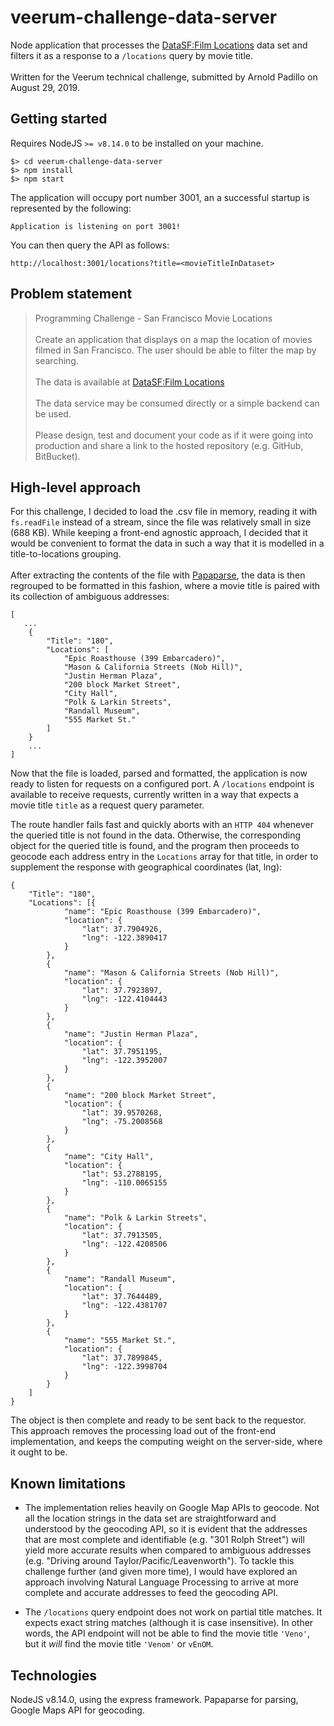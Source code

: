# veerum-challenge-data-server
Node application that processes the [DataSF:Film Locations](https://data.sfgov.org/Culture-and-Recreation/Film-Locations-in-San-Francisco/yitu-d5am) data set and filters it as a response to a `/locations` query by movie title. <br><br> Written for the Veerum technical challenge, submitted by Arnold Padillo on August 29, 2019.

## Getting started
Requires NodeJS `>= v8.14.0` to be installed on your machine.

```
$> cd veerum-challenge-data-server
$> npm install
$> npm start
```

The application will occupy port number 3001, an a successful startup is represented by the following:

```
Application is listening on port 3001!
```

You can then query the API as follows:

```
http://localhost:3001/locations?title=<movieTitleInDataset>
```

## Problem statement
> Programming Challenge - San Francisco Movie Locations <br><br>
> Create an application that displays on a map the location of movies filmed in San Francisco. The user should be able to filter the map by searching. <br><br> The data is available at [DataSF:Film Locations](https://data.sfgov.org/Culture-and-Recreation/Film-Locations-in-San-Francisco/yitu-d5am) <br><br> The data service may be consumed directly or a simple backend can be used. <br><br> Please design, test and document your code as if it were going into production and share a link to the hosted repository (e.g. GitHub, BitBucket).


## High-level approach
For this challenge, I decided to load the .csv file in memory, reading it with `fs.readFile` instead of a stream, since the file was relatively small in size (688 KB). While keeping a front-end agnostic approach, I decided that it would be convenient to format the data in such a way that it is modelled in a title-to-locations grouping. <br><br> After extracting the contents of the file with [Papaparse](https://www.papaparse.com/), the data is then regrouped to be formatted in this fashion, where a movie title is paired with its collection of ambiguous addresses:

```
[
   ...
	{
		"Title": "180",
		"Locations": [
			"Epic Roasthouse (399 Embarcadero)",
			"Mason & California Streets (Nob Hill)",
			"Justin Herman Plaza",
			"200 block Market Street",
			"City Hall",
			"Polk & Larkin Streets",
			"Randall Museum",
			"555 Market St."
		]
	}
	...
]	
```

Now that the file is loaded, parsed and formatted, the application is now ready to listen for requests on a configured port. A `/locations` endpoint is available to receive requests, currently written in a way that expects a movie title `title` as a request query parameter.

The route handler fails fast and quickly aborts with an `HTTP 404` whenever the queried title is not found in the data. Otherwise, the corresponding object for the queried title is found, and the program then proceeds to geocode each address entry in the `Locations` array for that title, in order to supplement the response with geographical coordinates (lat, lng):

```
{
	"Title": "180",
	"Locations": [{
			"name": "Epic Roasthouse (399 Embarcadero)",
			"location": {
				"lat": 37.7904926,
				"lng": -122.3890417
			}
		},
		{
			"name": "Mason & California Streets (Nob Hill)",
			"location": {
				"lat": 37.7923897,
				"lng": -122.4104443
			}
		},
		{
			"name": "Justin Herman Plaza",
			"location": {
				"lat": 37.7951195,
				"lng": -122.3952007
			}
		},
		{
			"name": "200 block Market Street",
			"location": {
				"lat": 39.9570268,
				"lng": -75.2008568
			}
		},
		{
			"name": "City Hall",
			"location": {
				"lat": 53.2788195,
				"lng": -110.0065155
			}
		},
		{
			"name": "Polk & Larkin Streets",
			"location": {
				"lat": 37.7913505,
				"lng": -122.4208506
			}
		},
		{
			"name": "Randall Museum",
			"location": {
				"lat": 37.7644489,
				"lng": -122.4381707
			}
		},
		{
			"name": "555 Market St.",
			"location": {
				"lat": 37.7899845,
				"lng": -122.3998704
			}
		}
	]
}

```

The object is then complete and ready to be sent back to the requestor. This approach removes the processing load out of the front-end implementation, and keeps the computing weight on the server-side, where it ought to be.


## Known limitations
* The implementation relies heavily on Google Map APIs to geocode. Not all the location strings in the data set are straightforward and understood by the geocoding API, so it is evident that the addresses that are most complete and identifiable (e.g. "301 Rolph Street") will yield more accurate results when compared to ambiguous addresses (e.g. "Driving around Taylor/Pacific/Leavenworth"). To tackle this challenge further (and given more time), I would have explored an approach involving Natural Language Processing to arrive at more complete and accurate addresses to feed the geocoding API.

* The `/locations` query endpoint does not work on partial title matches. It expects exact string matches (although it is case insensitive). In other words, the API endpoint will not be able to find the movie title `'Veno'`, but it _will_ find the movie title `'Venom'` or `vEnOM`.



## Technologies
NodeJS v8.14.0, using the express framework. Papaparse for parsing, Google Maps API for geocoding.







